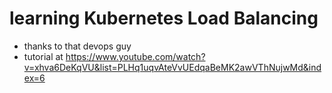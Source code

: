 # learning Kubernetes Load Balancing  
- thanks to that devops guy  
- tutorial at https://www.youtube.com/watch?v=xhva6DeKqVU&list=PLHq1uqvAteVvUEdqaBeMK2awVThNujwMd&index=6